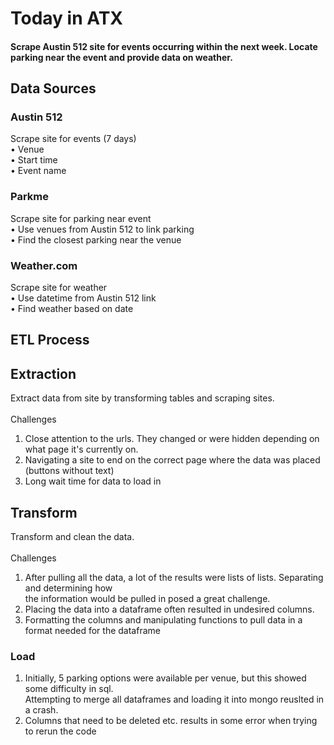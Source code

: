 # Today in ATX

#### Scrape Austin 512 site for events occurring within the next week. Locate parking near the event and provide data on weather. 

## Data Sources
### Austin 512
 Scrape site for events (7 days) <br>
 •	Venue <br>
 •	Start time <br>
 •	Event name <br>

### Parkme 
 Scrape site for parking near event <br>
 •	Use venues from Austin 512 to link parking <br>
 •	Find the closest parking near the venue <br>

### Weather.com
Scrape site for weather <br>
•	Use datetime from Austin 512 link <br>
•	Find weather based on date <br>

## ETL Process

## Extraction
Extract data from site by transforming tables and scraping sites. <br>
<br>
Challenges <br>
1. Close attention to the urls. They changed or were hidden depending on what page it's currently on. <br>
2. Navigating a site to end on the correct page where the data was placed (buttons without text) <br>
3. Long wait time for data to load in 


## Transform <br>
Transform and clean the data. <br>
<br>
Challenges <br>
1. After pulling all the data, a lot of the results were lists of lists. Separating and determining how <br>
the information would be pulled in posed a great challenge. 
2. Placing the data into a dataframe often resulted in undesired columns. <br>
3. Formatting the columns and manipulating functions to pull data in a format needed for the dataframe 

### Load
1. Initially, 5 parking options were available per venue, but this showed some difficulty in sql. <br>
Attempting to merge all dataframes and loading it into mongo reuslted in a crash. 
2. Columns that need to be deleted etc. results in some error when trying to rerun the code 



